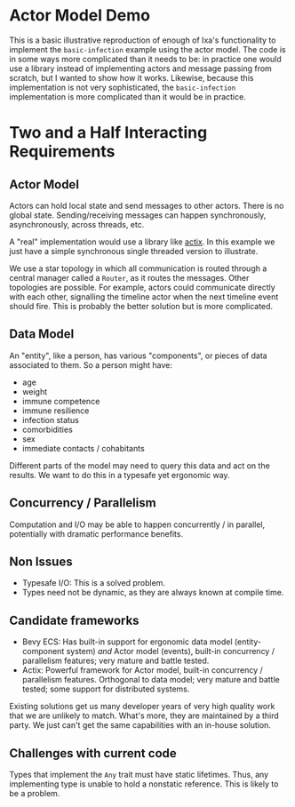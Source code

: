 # Actor Model Demo

This is a basic illustrative reproduction of enough of Ixa's functionality to implement the `basic-infection` example using the actor model. The code is in some ways more complicated than it needs to be: in practice one would use a library instead of implementing actors and message passing from scratch, but I wanted to show how it works. Likewise, because this implementation is not very sophisticated, the `basic-infection` implementation is more complicated than it would be in practice.

# Two and a Half Interacting Requirements

## Actor Model

Actors can hold local state and send messages to other actors. There is no global state. Sending/receiving messages 
can happen synchronously, asynchronously, across threads, etc.

A "real" implementation would use a library like [actix](https://actix.rs/docs/actix/actor). In this 
example we just have a simple synchronous single threaded version to illustrate. 

We use a star topology in which all communication is routed through a central manager called a `Router`, as it routes the messages. Other topologies are possible. For example, actors could communicate directly with each other, signalling the timeline actor when the next timeline event should fire. This is probably the better solution but is more complicated.

## Data Model

An "entity", like a person, has various "components", or pieces of data associated to them. So a person might have:
 
 - age
 - weight
 - immune competence
 - immune resilience
 - infection status
 - comorbidities
 - sex
 - immediate contacts / cohabitants

Different parts of the model may need to query this data and act on the results. We want to do this in a typesafe 
yet ergonomic way.

## Concurrency / Parallelism

Computation and I/O may be able to happen concurrently / in parallel, potentially with dramatic performance benefits.

## Non Issues

 - Typesafe I/O: This is a solved problem. 
 - Types need not be dynamic, as they are always known at compile time. 

## Candidate frameworks

 - Bevy ECS: Has built-in support for ergonomic data model (entity-component system) _and_ Actor model (events), 
   built-in concurrency / parallelism features; very mature and battle tested.
 - Actix: Powerful framework for Actor model, built-in concurrency / parallelism features. Orthogonal to data model; 
   very mature and battle tested; some support for distributed systems.

Existing solutions get us many developer years of very high quality work that we are unlikely to match. What's more, 
they are maintained by a third party. We just can't get the same capabilities with an in-house solution.

## Challenges with current code

Types that implement the `Any` trait must have static lifetimes. Thus, any implementing type is unable to hold a 
nonstatic reference. This is likely to be a problem. 

